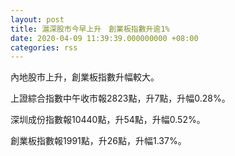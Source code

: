 ```yaml
---
layout: post
title: 滬深股市今早上升　創業板指數升逾1%
date: 2020-04-09 11:39:39.000000000 +08:00
categories: rss
---
```


內地股市上升，創業板指數升幅較大。

上證綜合指數中午收市報2823點，升7點，升幅0.28%。

深圳成份指數報10440點，升54點，升幅0.52%。

創業板指數報1991點，升26點，升幅1.37%。
